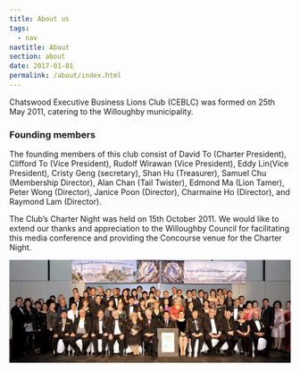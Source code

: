```yaml
---
title: About us
tags:
  - nav
navtitle: About
section: about
date: 2017-01-01
permalink: /about/index.html
---
```


Chatswood Executive Business Lions Club (CEBLC) was formed on 25th May 2011, catering to the Willoughby municipality.

### Founding members
The founding members of this club consist of David To (Charter President), Clifford To (Vice President), Rudolf Wirawan (Vice President), Eddy Lin(Vice President), Cristy Geng (secretary), Shan Hu (Treasurer), Samuel Chu (Membership Director), Alan Chan (Tail Twister), Edmond Ma (Lion Tamer), Peter Wong (Director), Janice Poon (Director), Charmaine Ho (Director), and Raymond Lam (Director).

The Club’s Charter Night was held on 15th October 2011. We would like to extend our thanks and appreciation to the Willoughby Council for facilitating this media conference and providing the Concourse venue for the Charter Night.

![alt text](/static/img/hero-group-photo.jpg "Inaugural Chart Night")
